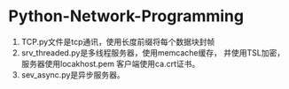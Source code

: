 # Python-Network-Programming

1. TCP.py文件是tcp通讯，使用长度前缀将每个数据块封帧
2. srv_threaded.py是多线程服务器，使用memcache缓存， 并使用TSL加密，服务器使用locakhost.pem 客户端使用ca.crt证书。
3. sev_async.py是异步服务器。